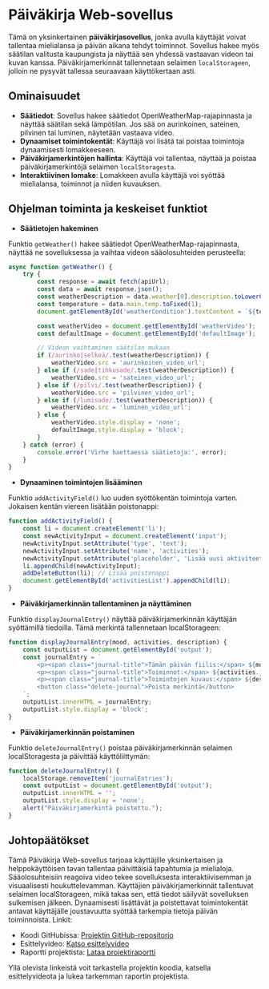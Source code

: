 # Päiväkirja Web-sovellus

Tämä on yksinkertainen **päiväkirjasovellus**, jonka avulla käyttäjät voivat tallentaa mielialansa ja päivän aikana tehdyt toiminnot. Sovellus hakee myös säätilan valitusta kaupungista ja näyttää sen yhdessä vastaavan videon tai kuvan kanssa. Päiväkirjamerkinnät tallennetaan selaimen `localStorageen`, jolloin ne pysyvät tallessa seuraavaan käyttökertaan asti.


## Ominaisuudet

- **Säätiedot**: Sovellus hakee säätiedot OpenWeatherMap-rajapinnasta ja näyttää säätilan sekä lämpötilan. Jos sää on aurinkoinen, sateinen, pilvinen tai luminen, näytetään vastaava video.
- **Dynaamiset toimintokentät**: Käyttäjä voi lisätä tai poistaa toimintoja dynaamisesti lomakkeeseen.
- **Päiväkirjamerkintöjen hallinta**: Käyttäjä voi tallentaa, näyttää ja poistaa päiväkirjamerkintöjä selaimen `localStoragesta`.
- **Interaktiivinen lomake**: Lomakkeen avulla käyttäjä voi syöttää mielialansa, toiminnot ja niiden kuvauksen.


## Ohjelman toiminta ja keskeiset funktiot

- **Säätietojen hakeminen**

Funktio `getWeather()` hakee säätiedot OpenWeatherMap-rajapinnasta, näyttää ne sovelluksessa ja vaihtaa videon sääolosuhteiden perusteella:

```javascript
async function getWeather() {
    try {
        const response = await fetch(apiUrl);
        const data = await response.json();
        const weatherDescription = data.weather[0].description.toLowerCase();
        const temperature = data.main.temp.toFixed(1);
        document.getElementById('weatherCondition').textContent = `${temperature}°C, ${weatherDescription}`;

        const weatherVideo = document.getElementById('weatherVideo');
        const defaultImage = document.getElementById('defaultImage');

        // Videon vaihtaminen säätilan mukaan
        if (/aurinko|selkeä/.test(weatherDescription)) {
            weatherVideo.src = 'aurinkoinen_video_url';
        } else if (/sade|tihkusade/.test(weatherDescription)) {
            weatherVideo.src = 'sateinen_video_url';
        } else if (/pilvi/.test(weatherDescription)) {
            weatherVideo.src = 'pilvinen_video_url';
        } else if (/lumisade/.test(weatherDescription)) {
            weatherVideo.src = 'luminen_video_url';
        } else {
            weatherVideo.style.display = 'none';
            defaultImage.style.display = 'block';
        }
    } catch (error) {
        console.error('Virhe haettaessa säätietoja:', error);
    }
}
```

- **Dynaaminen toimintojen lisääminen**

Funktio `addActivityField()` luo uuden syöttökentän toimintoja varten. Jokaisen kentän viereen lisätään poistonappi:
```javascript
function addActivityField() {
    const li = document.createElement('li');
    const newActivityInput = document.createElement('input');
    newActivityInput.setAttribute('type', 'text');
    newActivityInput.setAttribute('name', 'activities');
    newActivityInput.setAttribute('placeholder', 'Lisää uusi aktiviteetti');
    li.appendChild(newActivityInput);
    addDeleteButton(li); // Lisää poistonappi
    document.getElementById('activitiesList').appendChild(li);
}
```

- **Päiväkirjamerkinnän tallentaminen ja näyttäminen**

Funktio `displayJournalEntry()` näyttää päiväkirjamerkinnän käyttäjän syöttämillä tiedoilla. Tämä merkintä tallennetaan localStorageen:


```javascript
function displayJournalEntry(mood, activities, description) {
    const outputList = document.getElementById('output');
    const journalEntry = `
        <p><span class="journal-title">Tämän päivän fiilis:</span> ${mood}</p>
        <p><span class="journal-title">Toiminnot:</span> ${activities.join(', ')}</p>
        <p><span class="journal-title">Toimintojen kuvaus:</span> ${description}</p>
        <button class="delete-journal">Poista merkintä</button>
    `;
    outputList.innerHTML = journalEntry;
    outputList.style.display = 'block';
}
```

- **Päiväkirjamerkinnän poistaminen**

Funktio `deleteJournalEntry()` poistaa päiväkirjamerkinnän selaimen localStoragesta ja päivittää käyttöliittymän:

```javascript
function deleteJournalEntry() {
    localStorage.removeItem('journalEntries');
    const outputList = document.getElementById('output');
    outputList.innerHTML = '';
    outputList.style.display = 'none';
    alert("Päiväkirjamerkintä poistettu.");
}
```

## Johtopäätökset

Tämä Päiväkirja Web-sovellus tarjoaa käyttäjille yksinkertaisen ja helppokäyttöisen tavan tallentaa päivittäisiä tapahtumia ja mielialoja. Sääolosuhteisiin reagoiva video tekee sovelluksesta interaktiivisemman ja visuaalisesti houkuttelevamman. Käyttäjien päiväkirjamerkinnät tallentuvat selaimen localStorageen, mikä takaa sen, että tiedot säilyvät sovelluksen sulkemisen jälkeen. Dynaamisesti lisättävät ja poistettavat toimintokentät antavat käyttäjälle joustavuutta syöttää tarkempia tietoja päivän toiminnoista.
Linkit:

- Koodi GitHubissa: [Projektin GitHub-repositorio]()
- Esittelyvideo: [Katso esittelyvideo]()
- Raportti projektista: [Lataa projektiraportti]()

Yllä olevista linkeistä voit tarkastella projektin koodia, katsella esittelyvideota ja lukea tarkemman raportin projektista.